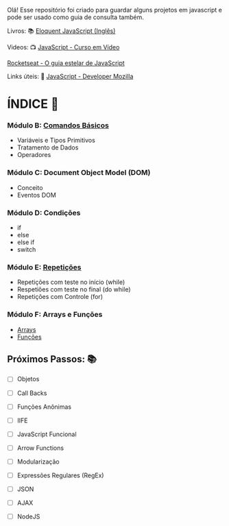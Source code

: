 

Olá! Esse repositório foi criado para guardar alguns projetos em javascript e pode ser usado como guia de consulta também. 

Livros: :books: 
[Eloquent JavaScript (Inglês) ](https://eloquentjavascript.net/)

Videos: :tv:
[JavaScript - Curso em Vídeo](https://youtu.be/1-w1RfGIov4?list=PLHz_AreHm4dlsK3Nr9GVvXCbpQyHQl1o1)

[Rocketseat - O guia estelar de JavaScript](https://app.rocketseat.com.br/node/o-guia-estelar-de-java-script)

Links úteis: :link:
[JavaScript - Developer Mozilla](https://developer.mozilla.org/pt-BR/docs/Web/JavaScript)

# ÍNDICE :bookmark_tabs:

### Módulo B: [Comandos Básicos](https://github.com/Hugocorreaa/JavaScript/blob/main/M%C3%B3dulo%20B%20-%20Comandos%20B%C3%A1sicos/Readme.md) 
- Variáveis e Tipos Primitivos
- Tratamento de Dados
- Operadores

### Módulo C: Document Object Model (DOM) 
- Conceito
- Eventos DOM

### Módulo D: Condições
- if
- else
- else if
- switch

### Módulo E: [Repetições](https://github.com/Hugocorreaa/JavaScript/blob/main/M%C3%B3dulo%20E%20-%20Repeti%C3%A7%C3%B5es/Readme.md) 
- Repetições com teste no início (while)
- Respetiões com teste no final (do while)
- Repetições com Controle (for)

### Módulo F: Arrays e Funções 

- [Arrays](https://github.com/Hugocorreaa/JavaScript/blob/main/M%C3%B3dulo%20F%20-%20Vari%C3%A1veis%20Compostas%20e%20Fun%C3%A7%C3%B5es/Vari%C3%A1veis%20Compostas/Readme.md)
- [Funções](https://github.com/Hugocorreaa/JavaScript/blob/main/M%C3%B3dulo%20F%20-%20Vari%C3%A1veis%20Compostas%20e%20Fun%C3%A7%C3%B5es/Fun%C3%A7%C3%B5es/readme.md)

## Próximos Passos: 📚

- [ ] Objetos
- [ ] Call Backs
- [ ] Funções Anônimas
- [ ] IIFE
- [ ] JavaScript Funcional
- [ ] Arrow Functions
- [ ] Modularização
- [ ] Expressões Regulares (RegEx)
- [ ] JSON
- [ ] AJAX
- [ ] NodeJS




